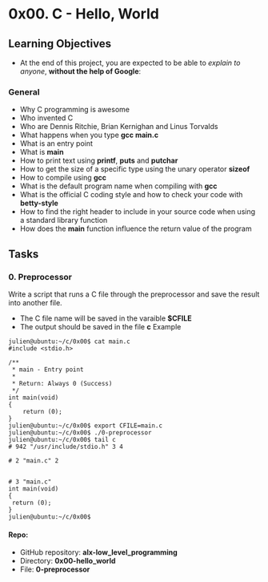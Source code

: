 # 0x00. C - Hello, World
## Learning Objectives
* At the end of this project, you are expected to be able to *explain to anyone*, **without the help of Google**:
### General
* Why C programming is awesome
* Who invented C
* Who are Dennis Ritchie, Brian Kernighan and Linus Torvalds
* What happens when you type **gcc main.c**
* What is an entry point
* What is **main**
* How to print text using **printf**, **puts** and **putchar**
* How to get the size of a specific type using the unary operator **sizeof**
* How to compile using **gcc**
* What is the default program name when compiling with **gcc**
* What is the official C coding style and how to check your code with **betty-style**
* How to find the right header to include in your source code when using a standard library function
* How does the **main** function influence the return value of the program
## Tasks
### 0. Preprocessor
Write a script that runs a C file through the preprocessor and save the result into another file.
* The C file name will be saved in the varaible **$CFILE**
* The output should be saved in the file **c**
Example
```
julien@ubuntu:~/c/0x00$ cat main.c 
#include <stdio.h>

/**
 * main - Entry point
 *
 * Return: Always 0 (Success)
 */
int main(void)
{
    return (0);
}
julien@ubuntu:~/c/0x00$ export CFILE=main.c
julien@ubuntu:~/c/0x00$ ./0-preprocessor
julien@ubuntu:~/c/0x00$ tail c
# 942 "/usr/include/stdio.h" 3 4

# 2 "main.c" 2


# 3 "main.c"
int main(void)
{
 return (0);
}
julien@ubuntu:~/c/0x00$
```
#### Repo:
* GitHub repository: **alx-low_level_programming**
* Directory: **0x00-hello_world**
* File: **0-preprocessor**
